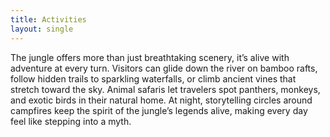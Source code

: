 ```yaml
---
title: Activities
layout: single
---
```



The jungle offers more than just breathtaking scenery, it’s alive with adventure at every turn. Visitors can glide down the river on bamboo rafts, follow hidden trails to sparkling waterfalls, or climb ancient vines that stretch toward the sky. Animal safaris let travelers spot panthers, monkeys, and exotic birds in their natural home. At night, storytelling circles around campfires keep the spirit of the jungle’s legends alive, making every day feel like stepping into a myth.